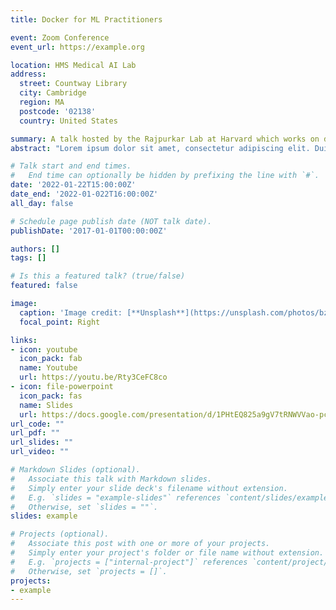 ```yaml
---
title: Docker for ML Practitioners

event: Zoom Conference
event_url: https://example.org

location: HMS Medical AI Lab
address:
  street: Countway Library
  city: Cambridge
  region: MA
  postcode: '02138'
  country: United States

summary: A talk hosted by the Rajpurkar Lab at Harvard which works on developing medical AI. Chenwei Wu on "Docker for ML Practitioners"
abstract: "Lorem ipsum dolor sit amet, consectetur adipiscing elit. Duis posuere tellusac convallis placerat. Proin tincidunt magna sed ex sollicitudin condimentum. Sed ac faucibus dolor, scelerisque sollicitudin nisi. Cras purus urna, suscipit quis sapien eu, pulvinar tempor diam."

# Talk start and end times.
#   End time can optionally be hidden by prefixing the line with `#`.
date: '2022-01-22T15:00:00Z'
date_end: '2022-01-022T16:00:00Z'
all_day: false

# Schedule page publish date (NOT talk date).
publishDate: '2017-01-01T00:00:00Z'

authors: []
tags: []

# Is this a featured talk? (true/false)
featured: false

image:
  caption: 'Image credit: [**Unsplash**](https://unsplash.com/photos/bzdhc5b3Bxs)'
  focal_point: Right

links:
- icon: youtube
  icon_pack: fab
  name: Youtube
  url: https://youtu.be/Rty3CeFC8co
- icon: file-powerpoint
  icon_pack: fas
  name: Slides
  url: https://docs.google.com/presentation/d/1PHtEQ825a9gV7tRNWVVao-pcgE7LZJqmJcmgltD_oWo/edit?usp=sharing
url_code: ""
url_pdf: ""
url_slides: ""
url_video: ""

# Markdown Slides (optional).
#   Associate this talk with Markdown slides.
#   Simply enter your slide deck's filename without extension.
#   E.g. `slides = "example-slides"` references `content/slides/example-slides.md`.
#   Otherwise, set `slides = ""`.
slides: example

# Projects (optional).
#   Associate this post with one or more of your projects.
#   Simply enter your project's folder or file name without extension.
#   E.g. `projects = ["internal-project"]` references `content/project/deep-learning/index.md`.
#   Otherwise, set `projects = []`.
projects:
- example
---
```

